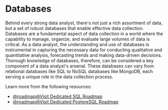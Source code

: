 # Databases 

Behind every strong data analyst, there's not just a rich assortment of data, but a set of robust databases that enable effective data collection. Databases are a fundamental aspect of data collection in a world where the capability to manage, organize, and evaluate large volumes of data is critical. As a data analyst, the understanding and use of databases is instrumental in capturing the necessary data for conducting qualitative and quantitative analysis, forecasting trends and making data-driven decisions. Thorough knowledge of databases, therefore, can be considered a key component of a data analyst's arsenal. These databases can vary from relational databases like SQL to NoSQL databases like MongoDB, each serving a unique role in the data collection process.

Learn more from the following resources:

- [@roadmap@Visit Dedicated SQL Roadmap](https://roadmap.sh/sql)
- [@roadmap@Visit Dedicated PostgreSQL Roadmap](https://roadmap.sh/postgresql-dba)
